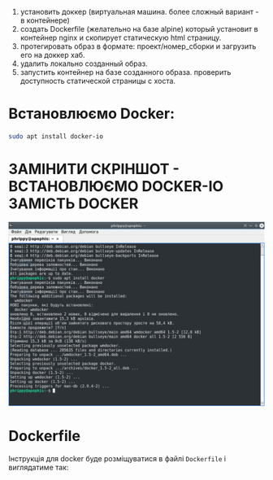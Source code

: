 1. установить доккер (виртуальная машина. более сложный вариант - в контейнере)
2. создать Dockerfile (желательно на базе alpine) который установит в контейнер nginx и скопирует статическую html страницу.
3. протегировать образ в формате: проект/номер_сборки и загрузить его на доккер хаб.
4. удалить локально созданный образ.
5. запустить контейнер на базе созданного образа. проверить доступность статической страницы с хоста.

# Встановлюємо Docker:

```bash
sudo apt install docker-io
```

# ЗАМІНИТИ СКРІНШОТ - ВСТАНОВЛЮЄМО DOCKER-IO ЗАМІСТЬ DOCKER

![Встановлення Docker](docker_install.png)

# Dockerfile

Інструкція для docker буде розміщуватися в файлі `Dockerfile` і виглядатиме так:
